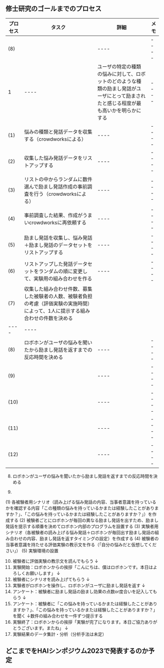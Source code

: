 ## 修士研究のゴールまでのプロセス

|プロセス|タスク|詳細|メモ|
|----|----|----|----|
|(8)||----|----|
|1|----|ユーザの特定の種類の悩みに対して、ロボットのどのような種類の励まし発話がユーザにとって励まされたと感じる程度が最も高いかを明らかにする|----|
|(1)|悩みの種類と発話データを収集する（crowdworksによる）|----|----|
|(2)|収集した悩み発話データをリストアップする|----|----|
|(3)|リストの中からランダムに数件選んで励まし発話作成の事前調査を行う（crowdworksによる）|----|----|
|(4)|事前調査した結果、作成がうまいcrowdworksに再依頼する|----|----|
|(5)|励まし発話を収集し、悩み発話＋励まし発話のデータセットをリストアップする|----|----|
|(6)|リストアップした発話データセットをランダムの順に変更して、実験用の組み合わせを作る|----|----|
|(7)|収集した組み合わせ件数、募集した被験者の人数、被験者負担の考慮（評価実験の実施時間）によって、1人に提示する組み合わせの件数を決める
|----|----|
|(8)|ロボホンがユーザの悩みを聞いたから励まし発話を返すまでの反応時間を決める|----|----|
|(9)||----|----|
|(10)||----|----|
|(11)||----|----|
|(12)||----|----|


8.	ロボホンがユーザの悩みを聞いたから励まし発話を返すまでの反応時間を決める

9.	
  (1) 各被験者用シナリオ（読み上げる悩み発話の内容、当事者意識を持っているかを確認する内容「この種類の悩みを持っているかまたは経験したことがありますか？」、「この悩みを持っているかまたは経験したことがありますか？」）を作成する
  (2) 被験者ごとにロボホンが毎回の異なる励まし発話を出すため、励まし発話を提示する順番を決めてロボホン内部のプログラムを設置する
  (3) 実験者用シナリオ（各被験者の読み上げる悩み発話＋ロボホンが毎回出す励まし発話の組み合わせの内容、励まし発話を返すタイミングの設定）を作成する
  (4) 被験者の当事者意識を持たせる評価実験の教示文を作る（「自分の悩みだと仮想してください」）
  (5) 実験環境の設置

10.	被験者に評価実験の教示文を読んでもらう
↓
11.	実験開始：ロボホンからの挨拶「こんにちは、僕はロボホンです。本日はよろしくお願いします」
↓
12.	被験者にシナリオを読み上げてもらう
↓
13.	実験者がロボホンを操作し、ロボホンがユーザに励まし発話を返す
↓
14.	アンケート：被験者に励まし発話の励まし効果の点数or度合いを記入してもらう
↓
15.	アンケート：被験者に「この悩みを持っているかまたは経験したことがありますか？」、「この悩みを持っているかまたは経験したことがありますか？」を聞く
↓数件の組み合わせを一件ずつ提示する
16.	実験終了：ロボホンからの挨拶「実験が完了になります。本日ご協力ありがとうございます。またね」
↓
17.	実験結果のデータ集計・分析（分析手法は未定）



## どこまでをHAIシンポジウム2023で発表するのか予定

